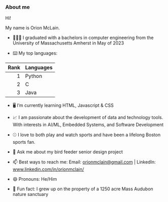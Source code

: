 ### About me


Hi!

My name is Orion McLain. 

- 👨🏼‍🎓 I graduated with a bachelors in computer engineering from the University of Massachusetts Amherst in May of 2023

- ⌨️ My top languages:

| Rank | Languages |
|-----:|-----------|
|     1| Python    |
|     2| C         |
|     3| Java      |


- 🖥️ I’m currently learning HTML, Javascript & CSS

- 📈 I am passionate about the development of data and technology tools. With interests in AI/ML, Embedded Systems, and Software Development

- ⚾️ I love to both play and watch sports and have been a lifelong Boston sports fan.

- 🦉 Ask me about my bird feeder senior design project

- 📫 Best ways to reach me:  Email: orionmclain@gmail.com | LinkedIn: www.linkedin.com/in/orionmclain/

- 😄 Pronouns:  He/Him

- 🌿 Fun fact:  I grew up on the property of a 1250 acre Mass Audubon nature sanctuary

